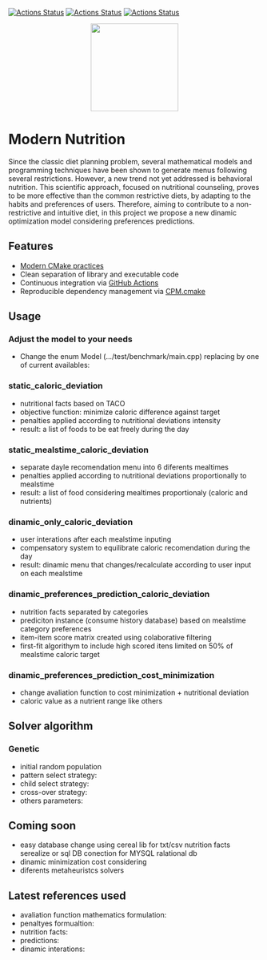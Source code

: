 [![Actions Status](https://github.com/TheLartians/ModernCppStarter/workflows/MacOS/badge.svg)](https://github.com/glauberss2007/modern-nutrition/actions)
[![Actions Status](https://github.com/TheLartians/ModernCppStarter/workflows/Windows/badge.svg)](https://github.com/glauberss2007/modern-nutrition/actions/actions)
[![Actions Status](https://github.com/TheLartians/ModernCppStarter/workflows/Ubuntu/badge.svg)](https://github.com/glauberss2007/modern-nutrition/actions/actions)

<p align="center">
  <img src="https://repository-images.githubusercontent.com/254842585/4dfa7580-7ffb-11ea-99d0-46b8fe2f4170" height="175" width="auto" />
</p>

# Modern Nutrition

Since the classic diet planning problem, several mathematical models and programming techniques have been shown to generate menus following several restrictions. However, a new trend not yet addressed is behavioral nutrition. This scientific approach, focused on nutritional counseling, proves to be more effective than the common restrictive diets, by adapting to the habits and preferences of users. Therefore, aiming to contribute to a non-restrictive and intuitive diet, in this project we propose a new dinamic optimization model considering preferences predictions.

## Features

- [Modern CMake practices](https://pabloariasal.github.io/2018/02/19/its-time-to-do-cmake-right/)
- Clean separation of library and executable code
- Continuous integration via [GitHub Actions](https://help.github.com/en/actions/)
- Reproducible dependency management via [CPM.cmake](https://github.com/TheLartians/CPM.cmake)

## Usage

### Adjust the model to your needs

- Change the enum Model (.../test/benchmark/main.cpp) replacing by one of current availables:

### static_caloric_deviation

- nutritional facts based on TACO
- objective function: minimize caloric difference against target
- penalties applied according to nutritional deviations intensity
- result: a list of foods to be eat freely during the day

### static_mealstime_caloric_deviation

- separate dayle recomendation menu into 6 diferents mealtimes
- penalties applied according to nutritional deviations proportionally to mealstime
- result: a list of food considering mealtimes proportionaly (caloric and nutrients)

### dinamic_only_caloric_deviation

- user interations after each mealstime inputing
- compensatory system to equilibrate caloric recomendation during the day
- result: dinamic menu that changes/recalculate according to user input on each mealstime

### dinamic_preferences_prediction_caloric_deviation

- nutrition facts separated by categories
- prediciton instance (consume history database) based on mealstime category preferences
- item-item score matrix created using colaborative filtering
- first-fit algorithym to include high scored itens limited on 50% of mealstime caloric target

### dinamic_preferences_prediction_cost_minimization

- change avaliation function to cost minimization + nutritional deviation
- caloric value as a nutrient range like others

## Solver algorithm 

### Genetic

- initial random population
- pattern select strategy:
- child select strategy:
- cross-over strategy:
- others parameters:

## Coming soon
- easy database change using cereal lib for txt/csv nutrition facts serealize or sql DB conection for MYSQL ralational db 
- dinamic minimization cost considering
- diferents metaheuristcs solvers

## Latest references used

- avaliation function mathematics formulation:
- penaltyes formualtion:
- nutrition facts:
- predictions:
- dinamic interations:
